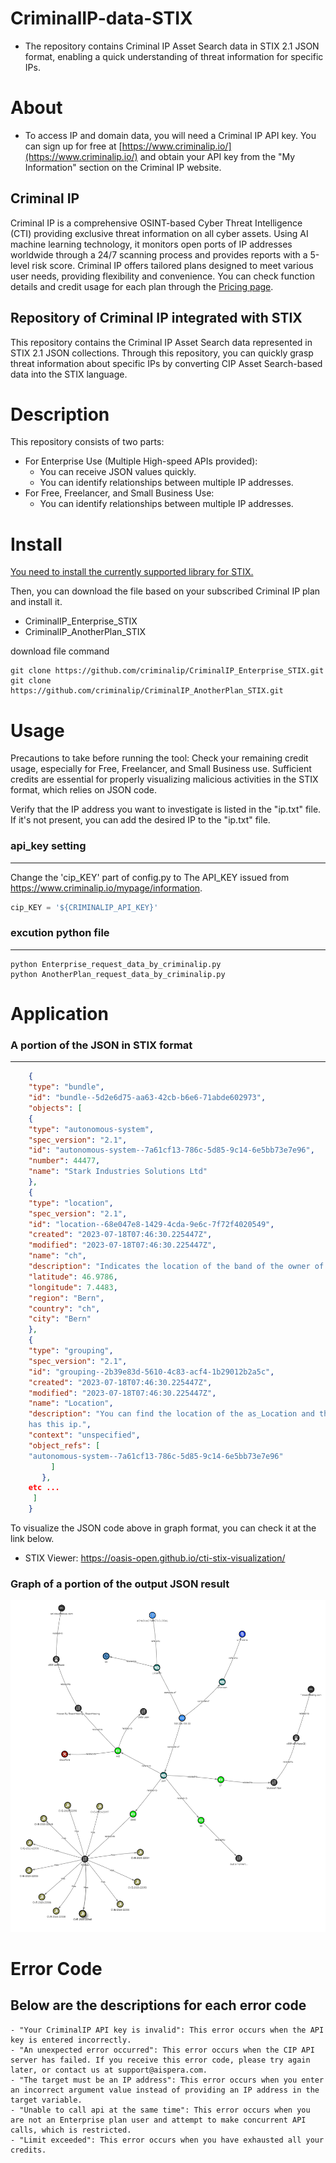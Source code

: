 # **CriminalIP-data-STIX**

- The repository contains Criminal IP Asset Search data in STIX 2.1 JSON format, enabling a quick understanding of threat information for 
specific IPs.


# About 
-   To access IP and domain data, you will need a Criminal IP API key. You can sign up for free at [https://www.criminalip.io/](https://www.criminalip.io/) and obtain your API key from the "My Information" section on the Criminal IP website.

## Criminal IP
Criminal IP is a comprehensive OSINT-based Cyber Threat Intelligence (CTI) providing exclusive threat information on all cyber assets. 
Using AI machine learning technology, it monitors open ports of IP addresses worldwide through a 24/7 scanning process and provides reports with 
a 5-level risk score.
Criminal IP offers tailored plans designed to meet various user needs, providing flexibility and convenience.
You can check function details and credit usage for each plan through the [Pricing page](https://www.criminalip.io/en/pricing). 


## Repository of Criminal IP integrated with STIX
This repository contains the Criminal IP Asset Search data represented in STIX 2.1 JSON collections. Through this repository, you can quickly grasp 
threat information about specific IPs by converting CIP Asset Search-based data into the STIX language.



# Description
This repository consists of two parts:
-  For Enterprise Use (Multiple High-speed APIs provided):
    - You can receive JSON values quickly. 
    - You can identify relationships between multiple IP addresses.
- For Free, Freelancer, and Small Business Use: 
    - You can identify relationships between multiple IP addresses.


# Install 
[You need to install the currently supported library for STIX.](https://pypi.org/project/stix2/) 

Then, you can download the file based on your subscribed Criminal IP plan and install it. 
- CriminalIP_Enterprise_STIX
- CriminalIP_AnotherPlan_STIX

download file command
```shell
git clone https://github.com/criminalip/CriminalIP_Enterprise_STIX.git
git clone https://github.com/criminalip/CriminalIP_AnotherPlan_STIX.git
```

# Usage
Precautions to take before running the tool: 
Check your remaining credit usage, especially for Free, Freelancer, and Small Business use. Sufficient credits are essential for properly visualizing 
malicious activities in the STIX format, which relies on JSON code.

Verify that the IP address you want to investigate is listed in the "ip.txt" file. If it's not present, you can add the desired IP to the "ip.txt" file.



### api_key setting
---
Change the 'cip_KEY' part of config.py to The API_KEY issued from https://www.criminalip.io/mypage/information. 
```python
cip_KEY = '${CRIMINALIP_API_KEY}'
```

### excution python file
---
```shell
python Enterprise_request_data_by_criminalip.py
python AnotherPlan_request_data_by_criminalip.py
```

# Application
### A portion of the JSON in STIX format
---
```json
    {
    "type": "bundle",
    "id": "bundle--5d2e6d75-aa63-42cb-b6e6-71abde602973",
    "objects": [
    {
    "type": "autonomous-system",
    "spec_version": "2.1",
    "id": "autonomous-system--7a61cf13-786c-5d85-9c14-6e5bb73e7e96",
    "number": 44477,
    "name": "Stark Industries Solutions Ltd"
    },
    {
    "type": "location",
    "spec_version": "2.1",
    "id": "location--68e047e8-1429-4cda-9e6c-7f72f4020549",
    "created": "2023-07-18T07:46:30.225447Z",
    "modified": "2023-07-18T07:46:30.225447Z",
    "name": "ch",
    "description": "Indicates the location of the band of the owner of this ip.",
    "latitude": 46.9786,
    "longitude": 7.4483,
    "region": "Bern",
    "country": "ch",
    "city": "Bern"
    },
    {
    "type": "grouping",
    "spec_version": "2.1",
    "id": "grouping--2b39e83d-5610-4c83-acf4-1b29012b2a5c",
    "created": "2023-07-18T07:46:30.225447Z",
    "modified": "2023-07-18T07:46:30.225447Z",
    "name": "Location",
    "description": "You can find the location of the as_Location and the information of the owner who 
    has this ip.",
    "context": "unspecified",
    "object_refs": [
    "autonomous-system--7a61cf13-786c-5d85-9c14-6e5bb73e7e96"
         ]
       },
    etc ...
     ]
    }
```
To visualize the JSON code above in graph format, you can check it at the link below.
- STIX Viewer: https://oasis-open.github.io/cti-stix-visualization/


### Graph of a portion of the output JSON result
![Graph](https://github.com/criminalip/CriminalIP-data-STIX/blob/main/CriminalIP-data-STIX_image/CriminalIP-data-STIX.png)




# Error Code
Below are the descriptions for each error code
--
    - "Your CriminalIP API key is invalid": This error occurs when the API key is entered incorrectly.
    - "An unexpected error occurred": This error occurs when the CIP API server has failed. If you receive this error code, please try again later, or contact us at support@aispera.com.
    - "The target must be an IP address": This error occurs when you enter an incorrect argument value instead of providing an IP address in the target variable.
    - "Unable to call api at the same time": This error occurs when you are not an Enterprise plan user and attempt to make concurrent API calls, which is restricted.
    - "Limit exceeded": This error occurs when you have exhausted all your credits.
